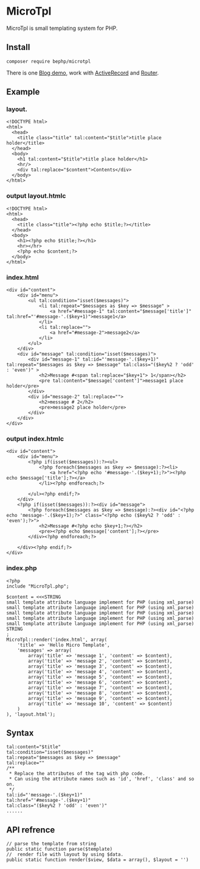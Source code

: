 # MicroTpl

MicroTpl is small templating system for PHP.

## Install

    composer require bephp/microtpl 

There is one [Blog demo](https://github.com/lloydzhou/blog), work with [ActiveRecord](https://github.com/lloydzhou/activerecord) and [Router](https://github.com/lloydzhou/router).

## Example
### layout.

	<!DOCTYPE html>
	<html>
	  <head>
		<title class="title" tal:content="$title">title place holder</title>
	  </head>
	  <body>
		<h1 tal:content="$title">title place holder</h1>
		<hr/>
		<div tal:replace="$content">Contents</div>
	  </body>
	</html>

### output layout.htmlc

	<!DOCTYPE html>
	<html>
	  <head>
		<title class="title"><?php echo $title;?></title>
	  </head>
	  <body>
		<h1><?php echo $title;?></h1>
		<hr></hr>
		<?php echo $content;?>
	  </body>
	</html>
	
### index.html

	<div id="content">
		<div id="menu">
			<ul tal:condition="isset($messages)">
				<li tal:repeat="$messages as $key => $message" >
					<a href="#message-1" tal:content="$message['title']" tal:href="'#message-'.($key+1)">message1</a>
				</li>
				<li tal:replace="">
					<a href="#message-2">message2</a>
				</li>
			</ul>
		</div>
		<div id="message" tal:condition="isset($messages)">
			<div id="message-1" tal:id="'message-'.($key+1)" tal:repeat="$messages as $key => $message" tal:class="($key%2 ? 'odd' : 'even')" >
				<h2>Message #<span tal:replace="$key+1"> 1</span></h2>
				<pre tal:content="$message['content']">message1 place holder</pre>
			</div>
			<div id="message-2" tal:replace="">
				<h2>message # 2</h2>
				<pre>message2 place holder</pre>
			</div>
		</div>
	</div>   

### output index.htmlc

	<div id="content">
		<div id="menu">
			<?php if(isset($messages)):?><ul>
				<?php foreach($messages as $key => $message):?><li>
					<a href="<?php echo '#message-'.($key+1);?>"><?php echo $message['title'];?></a>
				</li><?php endforeach;?>
				
			</ul><?php endif;?>
		</div>
		<?php if(isset($messages)):?><div id="message">
			<?php foreach($messages as $key => $message):?><div id="<?php echo 'message-'.($key+1);?>" class="<?php echo ($key%2 ? 'odd' : 'even');?>">
				<h2>Message #<?php echo $key+1;?></h2>
				<pre><?php echo $message['content'];?></pre>
			</div><?php endforeach;?>
			
		</div><?php endif;?>
	</div>
	
### index.php

	<?php
	include "MicroTpl.php";

	$content = <<<STRING
	small template attribute language implement for PHP (using xml_parse)
	small template attribute language implement for PHP (using xml_parse)
	small template attribute language implement for PHP (using xml_parse)
	small template attribute language implement for PHP (using xml_parse)
	small template attribute language implement for PHP (using xml_parse)
	STRING
	;
	MicroTpl::render('index.html', array(
		'title' => 'Hello Micro Template', 
		'messages' => array(
			array('title' => 'message 1', 'content' => $content),
			array('title' => 'message 2', 'content' => $content),
			array('title' => 'message 3', 'content' => $content),
			array('title' => 'message 4', 'content' => $content),
			array('title' => 'message 5', 'content' => $content),
			array('title' => 'message 6', 'content' => $content),
			array('title' => 'message 7', 'content' => $content),
			array('title' => 'message 8', 'content' => $content),
			array('title' => 'message 9', 'content' => $content),
			array('title' => 'message 10', 'content' => $content)
		)
	), 'layout.html');
	
## Syntax

    tal:content="$title"
	tal:condition="isset($messages)"	
	tal:repeat="$messages as $key => $message"
	tal:replace=""
	/**
	 * Replace the attributes of the tag with php code. 
	 * Can using the attribute names such as 'id', 'href', 'class' and so on.
	 */
	tal:id="'message-'.($key+1)"
	tal:href="'#message-'.($key+1)"
	tal:class="($key%2 ? 'odd' : 'even')" 
	......

## API refrence

	// parse the template from string 
	public static function parse($template)
	//	render file with layout by using $data.
	public static function render($view, $data = array(), $layout = '')	
